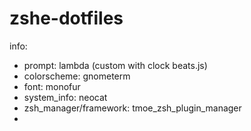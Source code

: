 # zshe-dotfiles

info:
* prompt: lambda (custom with clock beats.js)
* colorscheme: gnometerm
* font: monofur
* system_info: neocat
* zsh_manager/framework: tmoe_zsh_plugin_manager
* 

